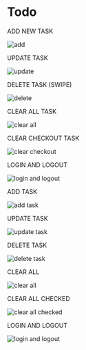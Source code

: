 # Todo
 ADD NEW TASK
 
![add](https://github.com/KoshishShrestha/Todo/assets/117556138/5c78868c-f098-4040-b049-fdae5ac86008)

UPDATE TASK

![update](https://github.com/KoshishShrestha/Todo/assets/117556138/565bf57d-7a08-4c04-825c-6328cb9d1cb3)

DELETE TASK (SWIPE)

![delete](https://github.com/KoshishShrestha/Todo/assets/117556138/783df5f0-aff8-4e79-b5b6-88936fbb78bb)

CLEAR ALL TASK

![clear all](https://github.com/KoshishShrestha/Todo/assets/117556138/c0f42cee-9686-4a76-afea-82ba4994cae8)

CLEAR CHECKOUT TASK

![clear checkout](https://github.com/KoshishShrestha/Todo/assets/117556138/bfaf5642-3b4b-41bb-b3c1-8e0db5a9af86)

LOGIN AND LOGOUT

![login and logout](https://github.com/KoshishShrestha/Todo/assets/117556138/b5f2cf97-d42b-4830-9014-7020b5c913ba)

ADD TASK 

![add task](https://github.com/KoshishShrestha/Todo/assets/117556138/fae80e65-1264-490b-b51b-2ea5a766fe3e)

UPDATE TASK

![update task](https://github.com/KoshishShrestha/Todo/assets/117556138/d02dd944-9b61-4bce-853a-1069e6158513)

DELETE TASK

![delete task](https://github.com/KoshishShrestha/Todo/assets/117556138/af30f3ab-3a16-4328-9a9e-d40ab7eea712)

CLEAR ALL

![clear all](https://github.com/KoshishShrestha/Todo/assets/117556138/9ce8a397-c8c4-4bdc-b199-2654f9bbff06)

CLEAR ALL CHECKED

![clear all checked](https://github.com/KoshishShrestha/Todo/assets/117556138/6ecaf48e-2d19-4b24-bd67-251e4b076d94)

LOGIN AND LOGOUT

![login and logout](https://github.com/KoshishShrestha/Todo/assets/117556138/92c4e749-f610-419f-9c35-e0a2644b1cf0)



